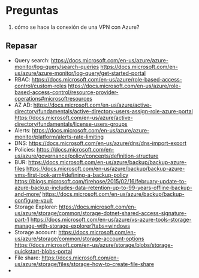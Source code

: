 # Preguntas

1. cómo se hace la conexión de una VPN con Azure?

## Repasar

- Query search: <https://docs.microsoft.com/en-us/azure/azure-monitor/log-query/search-queries> <https://docs.microsoft.com/en-us/azure/azure-monitor/log-query/get-started-portal>
- RBAC: <https://docs.microsoft.com/en-us/azure/role-based-access-control/custom-roles> <https://docs.microsoft.com/en-us/azure/role-based-access-control/resource-provider-operations#microsoftresources>
- AZ AD: <https://docs.microsoft.com/en-us/azure/active-directory/fundamentals/active-directory-users-assign-role-azure-portal> <https://docs.microsoft.com/en-us/azure/active-directory/fundamentals/license-users-groups>
- Alerts: <https://docs.microsoft.com/en-us/azure/azure-monitor/platform/alerts-rate-limiting>
- DNS: <https://docs.microsoft.com/en-us/azure/dns/dns-import-export>
- Policies: <https://docs.microsoft.com/en-us/azure/governance/policy/concepts/definition-structure>
- BUR: <https://docs.microsoft.com/en-us/azure/backup/backup-azure-files> <https://docs.microsoft.com/en-us/azure/backup/backup-azure-vms-first-look-arm#defining-a-backup-policy> <https://blogs.microsoft.com/firehose/2015/02/16/february-update-to-azure-backup-includes-data-retention-up-to-99-years-offline-backup-and-more/> <https://docs.microsoft.com/en-us/azure/backup/backup-configure-vault>
- Storage Explorer: <https://docs.microsoft.com/en-us/azure/storage/common/storage-dotnet-shared-access-signature-part-1> <https://docs.microsoft.com/en-us/azure/vs-azure-tools-storage-manage-with-storage-explorer?tabs=windows>
- Storage account: <https://docs.microsoft.com/en-us/azure/storage/common/storage-account-options> <https://docs.microsoft.com/en-us/azure/storage/blobs/storage-quickstart-blobs-portal>
- File share: <https://docs.microsoft.com/en-us/azure/storage/files/storage-how-to-create-file-share>
- 
